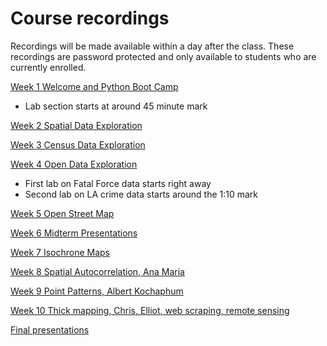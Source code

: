 # Course recordings
Recordings will be made available within a day after the class. These recordings are password protected and only available to students who are currently enrolled.

[Week 1 Welcome and Python Boot Camp](https://ucla.zoom.us/rec/share/OH2s_skoMy1ge8hjCm8FlS_ig8r5OBBHu6sqpQMYpLz4qmwuUp-LejYa1P7uosU.YKID7-XBsJY8F5Zb)
- Lab section starts at around 45 minute mark

[Week 2 Spatial Data Exploration](https://ucla.zoom.us/rec/share/1T1DENyVo0dQZKbQ7eNqey1aMj4hPeF-oT8Bi-dddARc1FQ15TkjrjjxOCEx9w_A.JGAFQMkxBBXiNS3A)

[Week 3 Census Data Exploration](https://ucla.zoom.us/rec/share/Pm_BL-w8uwr-ghJiheXxpzHVnA0K-WJeqzWwPyO3pnRpn5r7HPjdV2to2aYB_0yq.N0A4LTLTbsFcr3ly)

[Week 4 Open Data Exploration](https://ucla.zoom.us/rec/share/Yxo093ZIApdumNDD4MfHlBp-IgOAUVZBFx4EUhzsw_Am15-IXqLlwGc9PTZqW1su.xn_4jvsNY8-Amfga)
- First lab on Fatal Force data starts right away
- Second lab on LA crime data starts around the 1:10 mark

[Week 5 Open Street Map](https://ucla.zoom.us/rec/share/-O4h4jkupZOFt_K_rRG2Ko_Erq4nxstxp9tdpKpzq2ELIwaVUpReDqwcvI0PHpPq.zPUHcJ9POYUXZwHa)

[Week 6 Midterm Presentations](https://ucla.zoom.us/rec/share/oOxJBQxMsRukPtGsNDlpURGwbKZvreaafLKhn6oe4isOsuQ0AOK3teOalbIUywmO.tooucWdq5BTC_tHX)

[Week 7 Isochrone Maps](https://ucla.zoom.us/rec/share/Y804-CQkUAoxxyn93hlCMiEbFtO8BXjl1THmPqHkG7fzkV6dd5-Of9l7UgLYSirA.qtKAhu0NVI_an_C3)

[Week 8 Spatial Autocorrelation, Ana Maria](https://ucla.zoom.us/rec/share/zd6TEB63FpnViG_sco_HxuszY775gKk8e2FOjggeXV0OlMyKLvTycAYbjIYKkFxy.AC39n8_vIgU7WpVG)

[Week 9 Point Patterns, Albert Kochaphum](https://ucla.zoom.us/rec/share/qiN65QNQS0xipQmAUkPIJnzhFGPJ21HEVpn3uj27DLWl-0nqTtOqzbesVq-X4_0q.79Y4vLmVOcZHJedi)

[Week 10 Thick mapping, Chris, Elliot, web scraping, remote sensing](https://ucla.zoom.us/rec/share/caZMMextrlZoNYPngKPLYAW92exMFGeUf6dUoYYtCHqamu7DSufuMa7lw5awgDKz.kl5Ddr8cNZIJz5TS)

[Final presentations](https://ucla.zoom.us/rec/share/8qnpHJTe8mC33GMdt2o42TZEmaDTbYmlMUwNL67IBxjeviKKXKQGtQBCIADzwUs.jO82XPxavb4g2n5I)